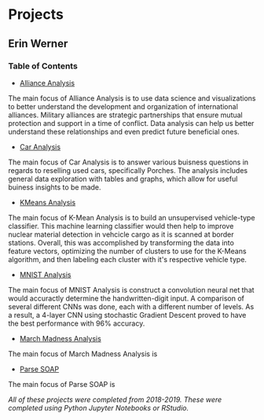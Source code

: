 # Projects

## Erin Werner

### Table of Contents

* [Alliance Analysis](https://github.com/etwernerMIDS/Data_Analysis/tree/master/Projects/Alliance_Analysis)

The main focus of Alliance Analysis is to use data science and visualizations to better understand the development and organization of international alliances. Military alliances are strategic partnerships that ensure mutual protection and support in a time of conflict. Data analysis can help us better understand these relationships and even predict future beneficial ones.

* [Car Analysis](https://github.com/etwernerMIDS/Data_Analysis/tree/master/Projects/Car_Analysis)

The main focus of Car Analysis is to answer various buisness questions in regards to reselling used cars, specifically Porches. The analysis includes general data exploration with tables and graphs, which allow for useful buiness insights to be made. 

* [KMeans Analysis](https://github.com/etwernerMIDS/Data_Analysis/tree/master/Projects/KMeans_Analysis)

The main focus of K-Mean Analysis is to build an unsupervised vehicle-type classifier. This machine learning classifier would then help to improve nuclear material detection in vehcicle cargo as it is scanned at border stations. Overall, this was accomplished by transforming the data into feature vectors, optimizing the number of clusters to use for the K-Means algorithm, and then labeling each cluster with it's respective vehicle type.

* [MNIST Analysis](https://github.com/etwernerMIDS/Data_Analysis/tree/master/Projects/MNIST_Analysis)

The main focus of MNIST Analysis is construct a convolution neural net that would accuractly determine the handwritten-digit input. A comparison of several different CNNs was done, each with a different number of levels. As a result, a 4-layer CNN using stochastic Gradient Descent proved to have the best performance with 96% accuracy.

* [March Madness Analysis](https://github.com/etwernerMIDS/Data_Analysis/tree/master/Projects/March_Madness_Analysis)

The main focus of March Madness Analysis is 

* [Parse SOAP](https://github.com/etwernerMIDS/Data_Analysis/tree/master/Projects/Parse_SOAP)

The main focus of Parse SOAP is 

*All of these projects were completed from 2018-2019. These were completed using Python Jupyter Notebooks or RStudio.* 

